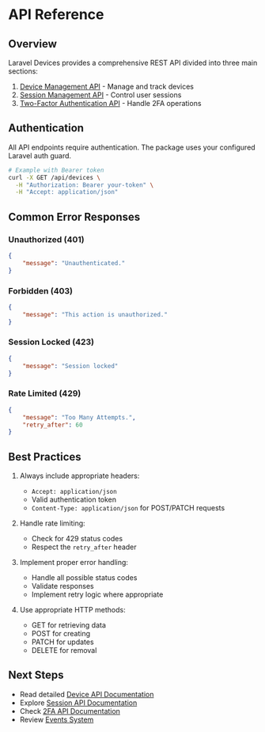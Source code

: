 # API Reference

## Overview

Laravel Devices provides a comprehensive REST API divided into three main sections:

1. [Device Management API](api/devices.md) - Manage and track devices
2. [Session Management API](api/sessions.md) - Control user sessions
3. [Two-Factor Authentication API](api/2fa.md) - Handle 2FA operations

## Authentication

All API endpoints require authentication. The package uses your configured Laravel auth guard.

```bash
# Example with Bearer token
curl -X GET /api/devices \
  -H "Authorization: Bearer your-token" \
  -H "Accept: application/json"
```

## Common Error Responses

### Unauthorized (401)
```json
{
    "message": "Unauthenticated."
}
```

### Forbidden (403)
```json
{
    "message": "This action is unauthorized."
}
```

### Session Locked (423)
```json
{
    "message": "Session locked"
}
```

### Rate Limited (429)
```json
{
    "message": "Too Many Attempts.",
    "retry_after": 60
}
```

## Best Practices

1. Always include appropriate headers:
    - `Accept: application/json`
    - Valid authentication token
    - `Content-Type: application/json` for POST/PATCH requests

2. Handle rate limiting:
    - Check for 429 status codes
    - Respect the `retry_after` header

3. Implement proper error handling:
    - Handle all possible status codes
    - Validate responses
    - Implement retry logic where appropriate

4. Use appropriate HTTP methods:
    - GET for retrieving data
    - POST for creating
    - PATCH for updates
    - DELETE for removal

## Next Steps

- Read detailed [Device API Documentation](api/devices.md)
- Explore [Session API Documentation](api/sessions.md)
- Check [2FA API Documentation](api/2fa.md)
- Review [Events System](events.md)